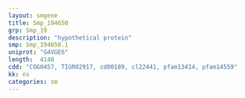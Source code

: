 ```yaml
---
layout: smgene
title: Smp_194650
grp: Smp_19
description: "hypothetical protein"
smp: Smp_194650.1
uniprot: "G4VGE6"
length:  4140
cdd: "COG0457, TIGR02917, cd00189, cl22441, pfam13414, pfam14559"
kk: ns
categories: sm
---
```

